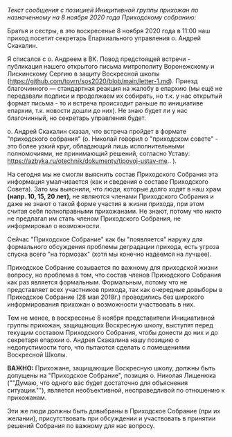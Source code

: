 _Текст сообщения с позицией Иницитивной группы прихожан по назначенному на 8 ноября 2020 года Приходскому собранию:_

Братья и сестры, в это воскресенье 8 ноября 2020 года в 11:00 наш приход посетит секретарь Епархиального управления о. Андрей Скакалин.

Я списался с о. Андреем в ВК. Повод предстоящей встречи - публикация нашего открытого письма митрополиту Воронежскому и Лискинскому Сергию в защиту Воскресной школы (https://github.com/tovrn/sos2020/blob/main/letter-1.md).
Приезд благочинного — стандартная реакция на жалобу в епархию (мы ещё не передавали подписи и продолжаем их собирать, но т.к. у нас открытый формат письма - то и встреча происходит раньше по инициативе епархии, т.к. новости дошли до них). Не знаю будет ли у нас благочинный, но секретарь управления будет.

о. Андрей Скакалин сказал, что встреча пройдет в формате "приходского собрания" (о. Николай говорил о "приходском совете" - это более узкий круг, обладающий лишь исполнительными полномочиями, не принимающий решений, согласно Уставу: https://azbyka.ru/otechnik/dokumenty/tipovoj-ustav-me.. ).

На сегодня мы не смогли выяснить состав Приходского Собрания эта информация умалчивается (как и сведения о составе Приходского Совета).
Зато мы выяснили, что люди, которые долго ходят в наш храм **(напр. 10, 15, 20 лет)**, не являются членами Приходского Собрания и даже не знают о такой форме участия в жизни прихода, при этом считая себя полноправными прихожанами.
Не знают, потому что никто не предлагал им стать членом Приходского Собрания, не информировал о возможности.

Сейчас "Приходское Собрание" как бы "появляется" наружу для формального обсуждения проблемы деградации прихода, есть угроза спуска всего "на тормозах" (хотя мы конечно надеемся на лучшее).

Приходское Собрание созывается по важному для приходской жизни вопросу, но проблема в том, что состав членов Приходского Собрания как раз является формальным.
Формальным, потому что не представляет всех участников прихода, так как очередные довыборы в Приходское Собрание (28 мая 2018г.) проводились без широкого информирования прихожан о возможности участвовать в них.

Тем не менее, в воскресенье 8 ноября представители Инициативной группы прихожан, защищающих Воскресную школу, выступят перед текущим составом Приходского Собрания, чтобы донести до них и до секретаря епархии о. Андрея Скакалина нашу позицию о недопустимости того, что пытаются сделать с помещениями Воскресной Школы.

**ВАЖНО:**
Прихожане, защищающие Воскресную школу, должны быть допущены на "Приходское Собрание", позиция о. Николая Лищенюка (""Думаю, что одного вас будет достаточно для объяснения ситуации.""), является необъективной, несправедливой по отношению к прихожанам.

Эти же люди должны быть довыбраны в Приходское Собрание (при их желании), присутствовать при обсуждении и участвовать в принятии решений Собрания по важному для нас вопросу.
